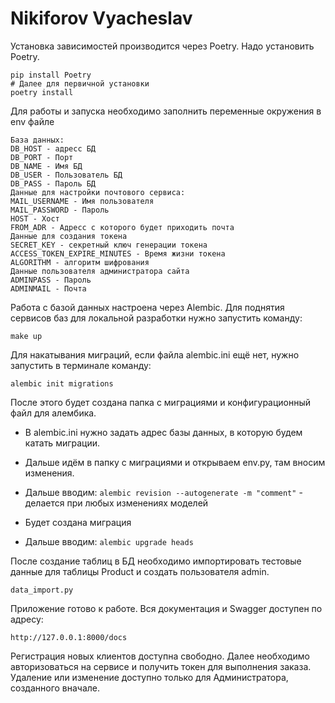 # Nikiforov Vyacheslav

Установка зависимостей производится через Poetry.
Надо установить Poetry.
```
pip install Poetry
# Далее для первичной установки
poetry install
```

Для работы и запуска необходимо заполнить переменные окружения в env файле
```
База данных:
DB_HOST - адресс БД
DB_PORT - Порт
DB_NAME - Имя БД
DB_USER - Пользователь БД
DB_PASS - Пароль БД
Данные для настройки почтового сервиса:
MAIL_USERNAME - Имя пользователя 
MAIL_PASSWORD - Пароль
HOST - Хост
FROM_ADR - Адресс с которого будет приходить почта
Данные для создания токена
SECRET_KEY - секретный ключ генерации токена
ACCESS_TOKEN_EXPIRE_MINUTES - Время жизни токена
ALGORITHM - алгоритм шифрования
Данные пользователя администратора сайта
ADMINPASS - Пароль
ADMINMAIL - Почта
```

Работа с базой данных настроена через Alembic.
Для поднятия сервисов баз для локальной разработки нужно запустить команду:

```
make up
```

Для накатывания миграций, если файла alembic.ini ещё нет, нужно запустить в терминале команду:

```
alembic init migrations
```

После этого будет создана папка с миграциями и конфигурационный файл для алембика.

- В alembic.ini нужно задать адрес базы данных, в которую будем катать миграции.
- Дальше идём в папку с миграциями и открываем env.py, там вносим изменения.

- Дальше вводим: ```alembic revision --autogenerate -m "comment"``` - делается при любых изменениях моделей
- Будет создана миграция
- Дальше вводим: ```alembic upgrade heads```

После создание таблиц в БД необходимо импортировать тестовые данные для таблицы Product и создать пользователя admin.

```
data_import.py
```

Приложение готово к работе.
Вся документация и Swagger доступен по адресу:
```
http://127.0.0.1:8000/docs
```
Регистрация новых клиентов доступна свободно.
Далее необходимо авторизоваться на сервисе и получить токен для выполнения заказа.
Удаление или изменение доступно только для Администратора, созданного вначале.